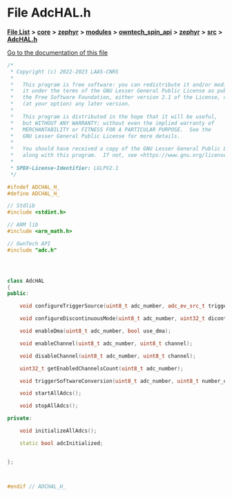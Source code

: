 

# File AdcHAL.h

[**File List**](files.md) **>** [**core**](dir_771164b9325b04f1442f7a3ffa8ecb89.md) **>** [**zephyr**](dir_09002e7ce91f09aeb040dfd1861a47f4.md) **>** [**modules**](dir_6d0fb8ab814c517e7f155fb837e32f72.md) **>** [**owntech\_spin\_api**](dir_87330bcbf7fe698536ea5946c1b90585.md) **>** [**zephyr**](dir_83abe2f3de580445b50d57f614c989e1.md) **>** [**src**](dir_b0a9bfd1c37d418dc07d30cb79a776da.md) **>** [**AdcHAL.h**](AdcHAL_8h.md)

[Go to the documentation of this file](AdcHAL_8h.md)


```C++
/*
 * Copyright (c) 2022-2023 LAAS-CNRS
 *
 *   This program is free software: you can redistribute it and/or modify
 *   it under the terms of the GNU Lesser General Public License as published by
 *   the Free Software Foundation, either version 2.1 of the License, or
 *   (at your option) any later version.
 *
 *   This program is distributed in the hope that it will be useful,
 *   but WITHOUT ANY WARRANTY; without even the implied warranty of
 *   MERCHANTABILITY or FITNESS FOR A PARTICULAR PURPOSE.  See the
 *   GNU Lesser General Public License for more details.
 *
 *   You should have received a copy of the GNU Lesser General Public License
 *   along with this program.  If not, see <https://www.gnu.org/licenses/>.
 *
 * SPDX-License-Identifier: LGLPV2.1
 */

#ifndef ADCHAL_H_
#define ADCHAL_H_

// Stdlib
#include <stdint.h>

// ARM lib
#include <arm_math.h>

// OwnTech API
#include "adc.h"




class AdcHAL
{
public:

    void configureTriggerSource(uint8_t adc_number, adc_ev_src_t trigger_source);

    void configureDiscontinuousMode(uint8_t adc_number, uint32_t dicontinuous_count);

    void enableDma(uint8_t adc_number, bool use_dma);

    void enableChannel(uint8_t adc_number, uint8_t channel);

    void disableChannel(uint8_t adc_number, uint8_t channel);

    uint32_t getEnabledChannelsCount(uint8_t adc_number);

    void triggerSoftwareConversion(uint8_t adc_number, uint8_t number_of_acquisitions);

    void startAllAdcs();

    void stopAllAdcs();

private:

    void initializeAllAdcs();

    static bool adcInitialized;


};



#endif // ADCHAL_H_
```


